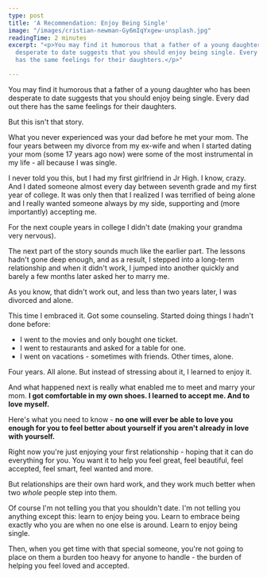 ```yaml
---
type: post
title: 'A Recommendation: Enjoy Being Single'
image: "/images/cristian-newman-Gy6mIqYxgew-unsplash.jpg"
readingTime: 2 minutes
excerpt: "<p>You may find it humorous that a father of a young daughter who has been
  desperate to date suggests that you should enjoy being single. Every dad out there
  has the same feelings for their daughters.</p>"

---
```

You may find it humorous that a father of a young daughter who has been desperate to date suggests that you should enjoy being single. Every dad out there has the same feelings for their daughters.

But this isn't that story.

What you never experienced was your dad before he met your mom. The four years between my divorce from my ex-wife and when I started dating your mom (some 17 years ago now) were some of the most instrumental in my life - all because I was single.

I never told you this, but I had my first girlfriend in Jr High. I know, crazy. And I dated someone almost every day between seventh grade and my first year of college. It was only then that I realized I was terrified of being alone and I really wanted someone always by my side, supporting and (more importantly) accepting me.

For the next couple years in college I didn't date (making your grandma very nervous).

The next part of the story sounds much like the earlier part. The lessons hadn't gone deep enough, and as a result, I stepped into a long-term relationship and when it didn't work, I jumped into another quickly and barely a few months later asked her to marry me.

As you know, that didn't work out, and less than two years later, I was divorced and alone.

This time I embraced it. Got some counseling. Started doing things I hadn't done before:

* I went to the movies and only bought one ticket.
* I went to restaurants and asked for a table for one.
* I went on vacations - sometimes with friends. Other times, alone.

Four years. All alone. But instead of stressing about it, I learned to enjoy it.

And what happened next is really what enabled me to meet and marry your mom. **I got comfortable in my own shoes. I learned to accept me. And to love myself.**

Here's what you need to know - **no one will ever be able to love you enough for you to feel better about yourself if you aren't already in love with yourself.**

Right now you're just enjoying your first relationship - hoping that it can do everything for you. You want it to help you feel great, feel beautiful, feel accepted, feel smart, feel wanted and more.

But relationships are their own hard work, and they work much better when two _whole_ people step into them.

Of course I'm not telling you that you shouldn't date. I'm not telling you anything except this: learn to enjoy being you. Learn to embrace being exactly who you are when no one else is around. Learn to enjoy being single.

Then, when you get time with that special someone, you're not going to place on them a burden too heavy for anyone to handle - the burden of helping you feel loved and accepted.